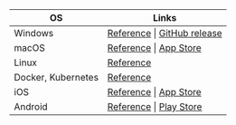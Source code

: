 
| OS | Links |
|----|-------|
|Windows           |[Reference](./02-windows.md) \| [GitHub release](https://github.com/openziti/desktop-edge-win/releases/latest) |
|macOS             |[Reference](./04-macos.md)   \| [App Store](https://apps.apple.com/app/id1460484572)                           |
|Linux             |[Reference](./linux/index.md#install-linux-package)                                                            |
|Docker, Kubernetes|[Reference](./linux/container/readme.mdx)                                                                      |
|iOS               |[Reference](./05-_iOS.md)    \| [App Store](https://apps.apple.com/app/id1460484353)                           |
|Android           |[Reference](./03-android.md) \| [Play Store](https://play.google.com/store/apps/details?id=org.openziti.mobile)|
